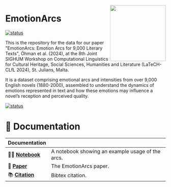<a href="https://github.com/yuri-bizzoni/EmoArc"><img src="https://github.com/yuri-bizzoni/EmoArc/main/static/arcs.png" width="175" height="175" align="right" /></a>

# EmotionArcs

[![status](https://www.aclweb.org/portal/sites/default/themes/acl_common/images/logo.png)](https://aclanthology.org/2024.latechclfl-1.7.pdf)

This is the repository for the data for our paper "EmotionArcs: Emotion Arcs for 9,000 Literary Texts", Öhman et al. (2024), at the 8th Joint SIGHUM Workshop on Computational Linguistics for Cultural Heritage, Social Sciences, Humanities and Literature (LaTeCH-CLfL 2024), St. Julians, Malta.

It is a dataset comprising emotional arcs and intensities from over 9,000 English novels (1880-2000), assembled to understand the dynamics of emotions represented in text and how these emotions may influence a novel’s reception and perceived quality.


[![status](https://github.com/yuri-bizzoni/EmoArc)](https://github.com/yuri-bizzoni/EmoArc/main/static/excerpt.png)


# 📖 Documentation

| Documentation              |                                                                                    |
| -------------------------- | ---------------------------------------------------------------------------------- |
| 👩‍💻 **[Notebook]**           | A notebook showing an example usage of the arcs.                              |
| 📄 **[Paper]**              | The EmotionArcs paper.                                                        |
| 📚 **[Citation]**           | Bibtex citation.                                                              |


[Paper]: https://aclanthology.org/2024.latechclfl-1.7.pdf
[Citation]: https://github.com/yuri-bizzoni/EmoArc/citation.txt
[Notebook]: https://github.com/yuri-bizzoni/EmoArc/notebook.ipynb




